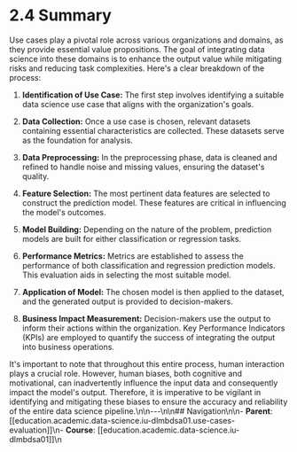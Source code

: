 # 2.4 Summary

Use cases play a pivotal role across various organizations and domains, as they provide essential value propositions. The goal of integrating data science into these domains is to enhance the output value while mitigating risks and reducing task complexities. Here's a clear breakdown of the process:

1. **Identification of Use Case:** The first step involves identifying a suitable data science use case that aligns with the organization's goals.

2. **Data Collection:** Once a use case is chosen, relevant datasets containing essential characteristics are collected. These datasets serve as the foundation for analysis.

3. **Data Preprocessing:** In the preprocessing phase, data is cleaned and refined to handle noise and missing values, ensuring the dataset's quality.

4. **Feature Selection:** The most pertinent data features are selected to construct the prediction model. These features are critical in influencing the model's outcomes.

5. **Model Building:** Depending on the nature of the problem, prediction models are built for either classification or regression tasks.

6. **Performance Metrics:** Metrics are established to assess the performance of both classification and regression prediction models. This evaluation aids in selecting the most suitable model.

7. **Application of Model:** The chosen model is then applied to the dataset, and the generated output is provided to decision-makers.

8. **Business Impact Measurement:** Decision-makers use the output to inform their actions within the organization. Key Performance Indicators (KPIs) are employed to quantify the success of integrating the output into business operations.

It's important to note that throughout this entire process, human interaction plays a crucial role. However, human biases, both cognitive and motivational, can inadvertently influence the input data and consequently impact the model's output. Therefore, it is imperative to be vigilant in identifying and mitigating these biases to ensure the accuracy and reliability of the entire data science pipeline.\n\n---\n\n## Navigation\n\n- **Parent**: [[education.academic.data-science.iu-dlmbdsa01.use-cases-evaluation]]\n- **Course**: [[education.academic.data-science.iu-dlmbdsa01]]\n